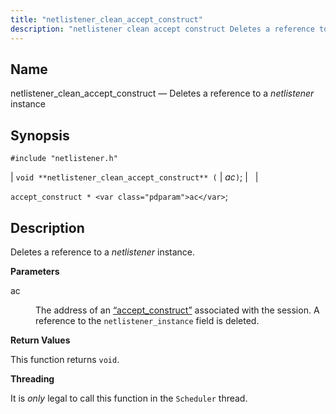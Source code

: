 ```yaml
---
title: "netlistener_clean_accept_construct"
description: "netlistener clean accept construct Deletes a reference to a netlistener instance void netlistener clean accept construct ac accept construct ac Deletes a reference to a netlistener instance ac The address of an Section 68 2 accept construct associated with the session A reference to the netlistener instance field is deleted..."
---
```


<a name="apis.netlistener_clean_accept_construct"></a> 
## Name

netlistener_clean_accept_construct — Deletes a reference to a *netlistener* instance

## Synopsis

`#include "netlistener.h"`

| `void **netlistener_clean_accept_construct** (` | <var class="pdparam">ac</var>`)`; |   |

`accept_construct * <var class="pdparam">ac</var>`;<a name="idp58112944"></a> 
## Description

Deletes a reference to a *netlistener* instance.

**<a name="idp58114592"></a> Parameters**

<dl class="variablelist">

<dt>ac</dt>

<dd>

The address of an [“accept_construct”](/momentum/3/3-api/structs-accept-construct) associated with the session. A reference to the `netlistener_instance` field is deleted.

</dd>

</dl>

**<a name="idp58118400"></a> Return Values**

This function returns `void`.

**<a name="idp58119760"></a> Threading**

It is *only* legal to call this function in the `Scheduler` thread.